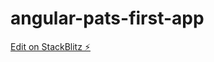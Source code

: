 # angular-pats-first-app

[Edit on StackBlitz ⚡️](https://stackblitz.com/edit/angular-pats-first-app)